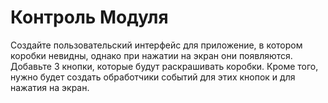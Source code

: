 # Контроль Модуля

Создайте пользовательский интерфейс для приложение, в котором коробки невидны, однако при нажатии на экран они появляются. Добавьте 3 кнопки, которые будут раскрашивать коробки. Кроме того, нужно будет создать обработчики событий для этих кнопок и для нажатия на экран.

